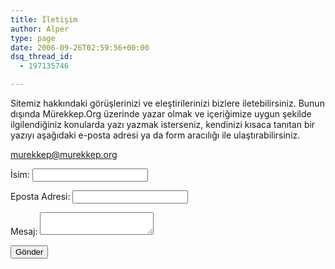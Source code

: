 ```yaml
---
title: İletişim
author: Alper
type: page
date: 2006-09-26T02:59:56+00:00
dsq_thread_id:
  - 197135746

---
```

Sitemiz hakkındaki görüşlerinizi ve eleştirilerinizi bizlere iletebilirsiniz. Bunun dışında Mürekkep.Org üzerinde yazar olmak ve içeriğimize uygun şekilde ilgilendiğiniz konularda yazı yazmak isterseniz, kendinizi kısaca tanıtan bir yazıyı aşağıdaki e-posta adresi ya da form aracılığı ile ulaştırabilirsiniz.

<murekkep@murekkep.org>


<form id="contactForm" name="contact" method="POST" data-netlify="true">
  <p>
   <label class="form-label">İsim: <input type="text" name="name" /></label>
  </p>
  <p>
   <label class="form-label">Eposta Adresi: <input type="email" name="email" /></label>
  </p>
  <p>
   <label class="form-label">Mesaj: <textarea class="form-control" name="message"></textarea></label>
  </p>
  <p>
    <button class="btn btn-primary btn-lg" type="submit">Gönder</button>
  </p>
</form>
